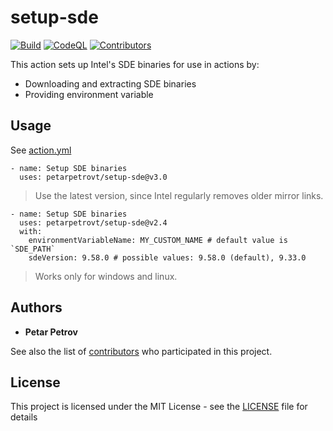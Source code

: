  # setup-sde

[![Build](https://github.com/petarpetrovt/setup-sde/actions/workflows/build.yml/badge.svg)](https://github.com/petarpetrovt/setup-sde/actions/workflows/build.yml) [![CodeQL](https://github.com/petarpetrovt/setup-sde/actions/workflows/codeql.yml/badge.svg)](https://github.com/petarpetrovt/setup-sde/actions/workflows/codeql.yml) [![Contributors](https://img.shields.io/github/contributors/petarpetrovt/setup-sde?label=Contributors)](https://github.com/petarpetrovt/setup-sde/graphs/contributors)

This action sets up Intel's SDE binaries for use in actions by:

* Downloading and extracting SDE binaries
* Providing environment variable

## Usage

See [action.yml](action.yml)

```YML
- name: Setup SDE binaries
  uses: petarpetrovt/setup-sde@v3.0
```

> Use the latest version, since Intel regularly removes older mirror links.

```YML
- name: Setup SDE binaries
  uses: petarpetrovt/setup-sde@v2.4
  with:
    environmentVariableName: MY_CUSTOM_NAME # default value is `SDE_PATH`
    sdeVersion: 9.58.0 # possible values: 9.58.0 (default), 9.33.0
```

> Works only for windows and linux.

## Authors

* **Petar Petrov**

See also the list of [contributors](https://github.com/petarpetrovt/setup-sde/graphs/contributors) who participated in this project.

## License

This project is licensed under the MIT License - see the [LICENSE](LICENSE) file for details
